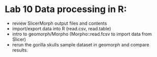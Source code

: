 # Lab 10 Data processing in R: 
* review SlicerMorph output files and contents
* import/export data into R (read.csv, read.table)
* intro to geomorph/Morpho (Morpho::read.fcsv to import data from Slicer)
* rerun the gorilla skulls sample dataset in geomorph and compare results.

